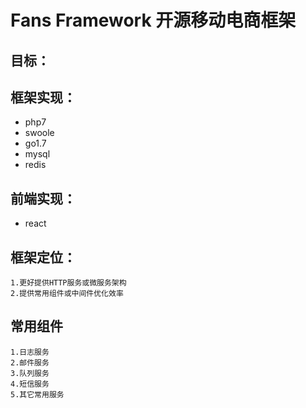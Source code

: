 Fans Framework 开源移动电商框架
========

## 目标：

## 框架实现：
   * php7
   * swoole
   * go1.7
   * mysql
   * redis
   
## 前端实现：
   * react

## 框架定位：
    1.更好提供HTTP服务或微服务架构
    2.提供常用组件或中间件优化效率
    
## 常用组件
    1.日志服务
    2.邮件服务
    3.队列服务
    4.短信服务
    5.其它常用服务

  
